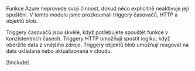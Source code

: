 Funkce Azure neprovede svoji činnost, dokud něco explicitně neaktivuje její spuštění. V tomto modulu jsme prozkoumali triggery časovačů, HTTP a objektů blob.

Triggery časovačů jsou skvělé, když potřebujete spouštět funkce v konzistentních časech. Triggery HTTP umožňují spustit logiku, když obdržíte data z vnějšího zdroje. Triggery objektů blob umožňují reagovat na data ukládaná nebo aktualizovaná v cloudu.

[!include[](../../../includes/azure-sandbox-cleanup.md)]